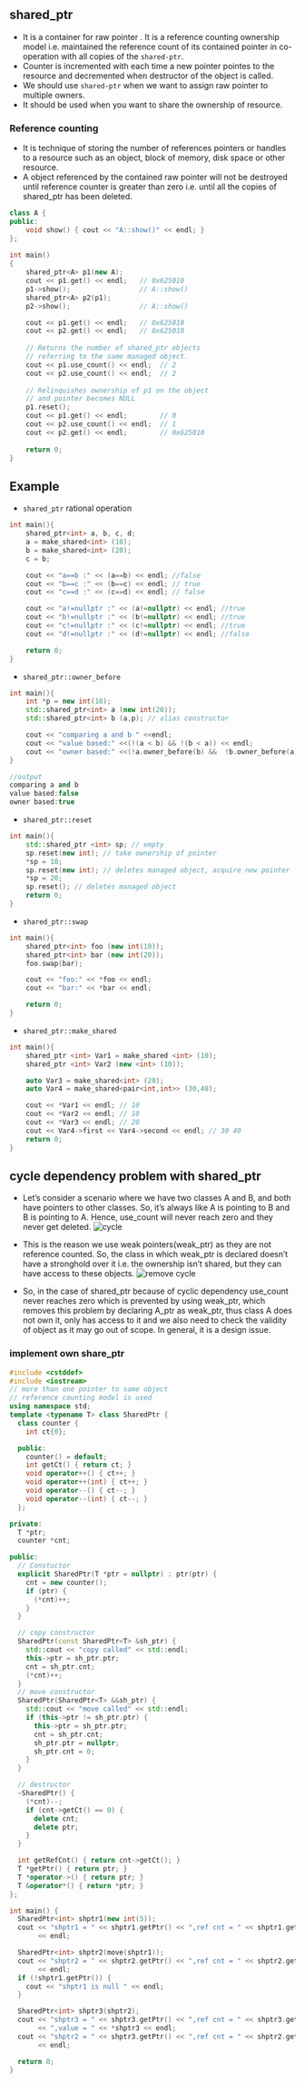 ## shared_ptr ##
- It is a container for raw pointer . It is a reference counting ownership model i.e. maintained the reference count of its contained pointer in co-operation with all copies of the `shared-ptr`.
- Counter is incremented with each time a new pointer pointes to the resource and decremented when destructor of the object is called.
- We should use `shared-ptr` when we want to assign raw pointer to multiple owners.
- It should be used when you want to share the ownership of resource.
### Reference counting ###
- It is technique of storing the number of references pointers or handles to a resource such as an object, block of memory, disk space or other resource.
- A object referenced by the contained raw pointer will not be destroyed until reference counter is greater than zero i.e. until all the copies of shared_ptr has been deleted.

```cpp
class A {
public:
    void show() { cout << "A::show()" << endl; }
};
  
int main()
{
    shared_ptr<A> p1(new A);
    cout << p1.get() << endl;   // 0x625010
    p1->show();                 // A::show()
    shared_ptr<A> p2(p1);
    p2->show();                 // A::show()

    cout << p1.get() << endl;   // 0x625010
    cout << p2.get() << endl;   // 0x625010
  
    // Returns the number of shared_ptr objects
    // referring to the same managed object.
    cout << p1.use_count() << endl;  // 2
    cout << p2.use_count() << endl;  // 2
  
    // Relinquishes ownership of p1 on the object
    // and pointer becomes NULL
    p1.reset();
    cout << p1.get() << endl;        // 0 
    cout << p2.use_count() << endl;  // 1
    cout << p2.get() << endl;        // 0x625010
  
    return 0;
}
```
## Example ##
- `shared_ptr` rational operation
```cpp
int main(){
    shared_ptr<int> a, b, c, d;
    a = make_shared<int> (10);
    b = make_shared<int> (20);
    c = b;

    cout << "a==b :" << (a==b) << endl; //false
    cout << "b==c :" << (b==c) << endl; // true
    cout << "c==d :" << (c==d) << endl; // false

    cout << "a!=nullptr :" << (a!=nullptr) << endl; //true
    cout << "b!=nullptr :" << (b!=nullptr) << endl; //true
    cout << "c!=nullptr :" << (c!=nullptr) << endl; //true
    cout << "d!=nullptr :" << (d!=nullptr) << endl; //false

    return 0;
}
```
- `shared_ptr::owner_before`
```cpp
int main(){
    int *p = new int(10);
    std::shared_ptr<int> a (new int(20));
    std::shared_ptr<int> b (a,p); // alias constructor

    cout << "comparing a and b " <<endl;
    cout << "value based:" <<(!(a < b) && !(b < a)) << endl;
    cout << "owner based:" <<(!a.owner_before(b) &&  !b.owner_before(a)) << endl;
}
```
```cpp
//output
comparing a and b
value based:false
owner based:true
```
- `shared_ptr::reset`
```cpp
int main(){
    std::shared_ptr <int> sp; // empty
    sp.reset(new int); // take ownership of pointer
    *sp = 10;
    sp.reset(new int); // deletes managed object, acquire new pointer
    *sp = 20;
    sp.reset(); // deletes managed object
    return 0;
}
```
- `shared_ptr::swap`
```cpp
int main(){
    shared_ptr<int> foo (new int(10));
    shared_ptr<int> bar (new int(20));
    foo.swap(bar);

    cout << "foo:" << *foo << endl;
    cout << "bar:" << *bar << endl;

    return 0;
}
```
- `shared_ptr::make_shared`
```cpp
int main(){
    shared_ptr <int> Var1 = make_shared <int> (10);
    shared_ptr <int> Var2 (new <int> (10));

    auto Var3 = make_shared<int> (20);
    auto Var4 = make_shared<pair<int,int>> (30,40);

    cout << *Var1 << endl; // 10
    cout << *Var2 << endl; // 10
    cout << *Var3 << endl; // 20
    cout << Var4->first << Var4->second << endl; // 30 40
    return 0;
}
```
## cycle dependency problem with shared_ptr ##
- Let’s consider a scenario where we have two classes A and B, and both have pointers to other classes. So, it’s always like A is pointing to B and B is pointing to A. Hence, use_count will never reach zero and they never get deleted.
![cycle](image/shared_ptr_cycle.jpg)

- This is the reason we use weak pointers(weak_ptr) as they are not reference counted. So, the class in which weak_ptr is declared doesn’t have a stronghold over it i.e. the ownership isn’t shared, but they can have access to these objects.
![remove cycle](image/shared_ptr_weakptr.jpg)
- So, in the case of shared_ptr because of cyclic dependency use_count never reaches zero which is prevented by using weak_ptr, which removes this problem by declaring A_ptr as weak_ptr, thus class A does not own it, only has access to it and we also need to check the validity of object as it may go out of scope. In general, it is a design issue.

### implement own share_ptr ###
```cpp
#include <cstddef>
#include <iostream>
// more than one pointer to same object
// reference counting model is used
using namespace std;
template <typename T> class SharedPtr {
  class counter {
    int ct{0};

  public:
    counter() = default;
    int getCt() { return ct; }
    void operator++() { ct++; }
    void operator++(int) { ct++; }
    void operator--() { ct--; }
    void operator--(int) { ct--; }
  };

private:
  T *ptr;
  counter *cnt;

public:
  // Constuctor
  explicit SharedPtr(T *ptr = nullptr) : ptr(ptr) {
    cnt = new counter();
    if (ptr) {
      (*cnt)++;
    }
  }

  // copy constructor
  SharedPtr(const SharedPtr<T> &sh_ptr) {
    std::cout << "copy called" << std::endl;
    this->ptr = sh_ptr.ptr;
    cnt = sh_ptr.cnt;
    (*cnt)++;
  }
  // move constructor
  SharedPtr(SharedPtr<T> &&sh_ptr) {
    std::cout << "move called" << std::endl;
    if (this->ptr != sh_ptr.ptr) {
      this->ptr = sh_ptr.ptr;
      cnt = sh_ptr.cnt;
      sh_ptr.ptr = nullptr;
      sh_ptr.cnt = 0;
    }
  }

  // destructor
  ~SharedPtr() {
    (*cnt)--;
    if (cnt->getCt() == 0) {
      delete cnt;
      delete ptr;
    }
  }

  int getRefCnt() { return cnt->getCt(); }
  T *getPtr() { return ptr; }
  T *operator->() { return ptr; }
  T &operator*() { return *ptr; }
};

int main() {
  SharedPtr<int> shptr1(new int(5));
  cout << "shptr1 = " << shptr1.getPtr() << ",ref cnt = " << shptr1.getRefCnt()
       << endl;

  SharedPtr<int> shptr2(move(shptr1));
  cout << "shptr2 = " << shptr2.getPtr() << ",ref cnt = " << shptr2.getRefCnt()
       << endl;
  if (!shptr1.getPtr()) {
    cout << "shptr1 is null " << endl;
  }

  SharedPtr<int> shptr3(shptr2);
  cout << "shptr3 = " << shptr3.getPtr() << ",ref cnt = " << shptr3.getRefCnt()
       << ",value = " << *shptr3 << endl;
  cout << "shptr2 = " << shptr3.getPtr() << ",ref cnt = " << shptr2.getRefCnt()
       << endl;

  return 0;
}
```

